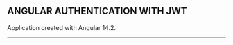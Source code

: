 ANGULAR AUTHENTICATION WITH JWT
----------------------------------------------------------------------------------------------

Application created with Angular 14.2.

----------------------------------------------------------------------------------------------